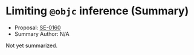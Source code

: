 # Limiting `@objc` inference (Summary)

* Proposal: [SE-0160](https://github.com/apple/swift-evolution/blob/main/proposals/0160-objc-inference.md)
* Summary Author: N/A

Not yet summarized.
